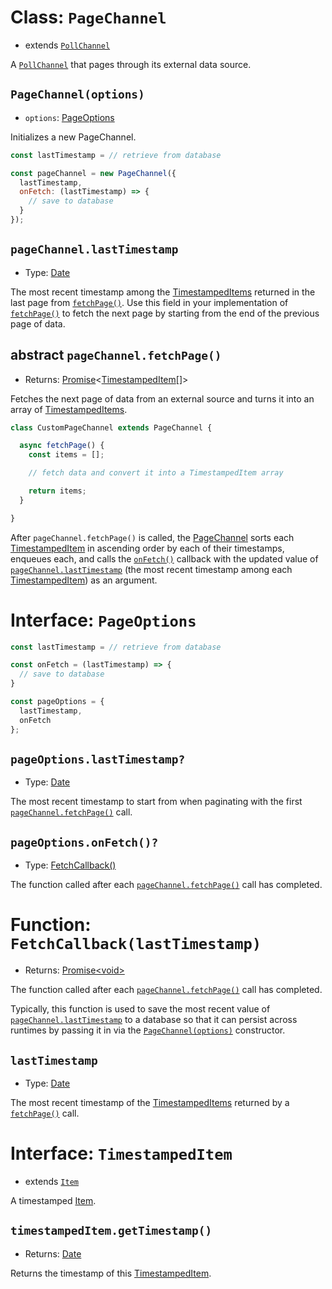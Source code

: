 # Class: `PageChannel`

- extends [`PollChannel`](./poll.md)

A [`PollChannel`](./channel.md) that pages through its external data source.

## `PageChannel(options)`

- `options`: [PageOptions](#Interface-PageOptions)

Initializes a new PageChannel.

```javascript
const lastTimestamp = // retrieve from database

const pageChannel = new PageChannel({
  lastTimestamp,
  onFetch: (lastTimestamp) => {
    // save to database
  }
});
```

## `pageChannel.lastTimestamp`

- Type: [Date](https://developer.mozilla.org/en-US/docs/Web/JavaScript/Reference/Global_Objects/Date)

The most recent timestamp among the [TimestampedItems](#Interface-TimestampedItem) returned in the last page from [`fetchPage()`](#abstract-pageChannel.fetchPage()). Use this field in your implementation of [`fetchPage()`](#abstract-pageChannel.fetchPage()) to fetch the next page by starting from the end of the previous page of data.

## abstract `pageChannel.fetchPage()`
- Returns: [Promise](https://developer.mozilla.org/en-US/docs/Web/JavaScript/Reference/Global_Objects/Promise)\<[TimestampedItem](#Interface-TimestampedItem)[]\>

Fetches the next page of data from an external source and turns it into an array of [TimestampedItems](#Interface-TimestampedItem).

```javascript
class CustomPageChannel extends PageChannel {

  async fetchPage() {
    const items = [];

    // fetch data and convert it into a TimestampedItem array

    return items;
  }

}
```

After `pageChannel.fetchPage()` is called, the [PageChannel](#Class-PageChannel) sorts each [TimestampedItem](#Interface-TimestampedItem) in ascending order by each of their timestamps, enqueues each, and calls the [`onFetch()`](#pageOptions.onFetch()?) callback with the updated value of [`pageChannel.lastTimestamp`](#pageChannel.lastTimestamp) (the most recent timestamp among each [TimestampedItem](#Interface-TimestampedItem)) as an argument.

# Interface: `PageOptions`

```javascript
const lastTimestamp = // retrieve from database

const onFetch = (lastTimestamp) => {
  // save to database
}

const pageOptions = {
  lastTimestamp,
  onFetch
};
```

## `pageOptions.lastTimestamp?`
- Type: [Date](https://developer.mozilla.org/en-US/docs/Web/JavaScript/Reference/Global_Objects/Date)

The most recent timestamp to start from when paginating with the first [`pageChannel.fetchPage()`](#abstract-pageChannel.fetchPage()) call.

## `pageOptions.onFetch()?`
- Type: [FetchCallback()](#Function-FetchCallback(lastTimestamp))

The function called after each [`pageChannel.fetchPage()`](#abstract-pageChannel.fetchPage()) call has completed.


# Function: `FetchCallback(lastTimestamp)`
- Returns: [Promise\<void\>](https://developer.mozilla.org/en-US/docs/Web/JavaScript/Reference/Global_Objects/Promise)

The function called after each [`pageChannel.fetchPage()`](#abstract-pageChannel.fetchPage()) call has completed.

Typically, this function is used to save the most recent value of [`pageChannel.lastTimestamp`](#pageChannel.lastTimestamp) to a database so that it can persist across runtimes by passing it in via the [`PageChannel(options)`](#PageChannel(options)) constructor.

## `lastTimestamp`
- Type: [Date](https://developer.mozilla.org/en-US/docs/Web/JavaScript/Reference/Global_Objects/Date)

The most recent timestamp of the [TimestampedItems](#Interface-TimestampedItem) returned by a [`fetchPage()`](#abstract-pageChannel.fetchPage()) call.

# Interface: `TimestampedItem`
- extends [`Item`](../item.md)

A timestamped [Item](../item.md).

## `timestampedItem.getTimestamp()`
- Returns: [Date](https://developer.mozilla.org/en-US/docs/Web/JavaScript/Reference/Global_Objects/Date)

Returns the timestamp of this [TimestampedItem](#Interface-TimestampedItem).

